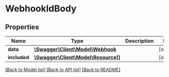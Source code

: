 # WebhookIdBody

## Properties
Name | Type | Description | Notes
------------ | ------------- | ------------- | -------------
**data** | [**\Swagger\Client\Model\Webhook**](Webhook.md) |  | [optional] 
**included** | [**\Swagger\Client\Model\Resource[]**](Resource.md) |  | [optional] 

[[Back to Model list]](../../README.md#documentation-for-models) [[Back to API list]](../../README.md#documentation-for-api-endpoints) [[Back to README]](../../README.md)

